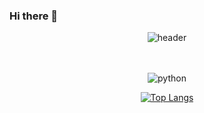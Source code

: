 ### Hi there 👋

<div align="center"> 
  
![header](https://capsule-render.vercel.app/api?type=wave&color=auto&height=300&section=header&text=ノーマルさん&fontSize=90)

<br>
<br>

<img alt="python" src ="![python](https://github.com/regular94/regular94/assets/29636137/fc06aaeb-2b47-433d-b858-5c8fb26ee805)?&style=for-the-badge&logo=python&logoColor=#3776AB"/>

[![Top Langs](https://github-readme-stats.vercel.app/api/top-langs/?username=regular94)](https://github.com/anuraghazra/github-readme-stats)

</div>
